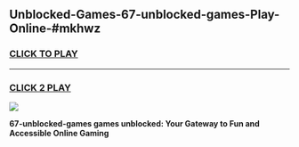 
## Unblocked-Games-67-unblocked-games-Play-Online-#mkhwz
<h3>
<a href="https://premium.freeplayer.one?title=67-unblocked-games&ref=27F">CLICK TO PLAY</a></h3>
<hr>

<h3>
<a href="https://premium.freeplayer.one?title=67-unblocked-games&ref=27F">CLICK 2 PLAY</a>
  
</h3>

<a href="https://premium.freeplayer.one?title=67-unblocked-games&ref=27F"><img src="https://clearcache.store/games.png"></a>


**67-unblocked-games games unblocked: Your Gateway to Fun and Accessible Online Gaming**
